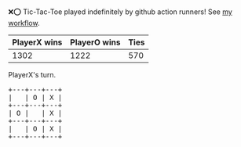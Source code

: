 :x::o: Tic-Tac-Toe played indefinitely by github action runners! See [my workflow](.github/workflows/play.yaml).

|PlayerX wins|PlayerO wins|Ties|
|-|-|-|
|1302|1222|570|

PlayerX's turn.

<pre>
+---+---+---+
|   | O | X |
+---+---+---+
| O |   | X |
+---+---+---+
|   | O | X |
+---+---+---+
</pre>